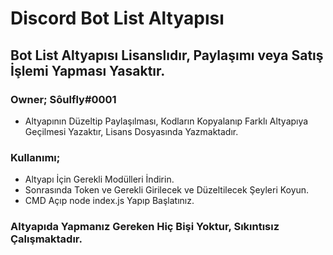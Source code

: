 # Discord Bot List Altyapısı

## Bot List Altyapısı Lisanslıdır, Paylaşımı veya Satış İşlemi Yapması Yasaktır.

### Owner; Sôulfly#0001

- Altyapının Düzeltip Paylaşılması, Kodların Kopyalanıp Farklı Altyapıya Geçilmesi Yazaktır, Lisans Dosyasında Yazmaktadır.


### Kullanımı;
- Altyapı İçin Gerekli Modülleri İndirin.
- Sonrasında Token ve Gerekli Girilecek ve Düzeltilecek Şeyleri Koyun.
- CMD Açıp node index.js Yapıp Başlatınız.

### Altyapıda Yapmanız Gereken Hiç Bişi Yoktur, Sıkıntısız Çalışmaktadır.
